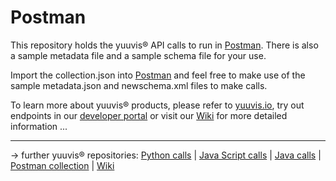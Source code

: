 # Postman

This repository holds the yuuvis® API calls to run in [Postman](https://www.getpostman.com/). There is also a sample metadata file and a sample schema file for your use.

Import the collection.json into [Postman](https://www.getpostman.com/) and feel free to make use of the sample metadata.json and newschema.xml files to make calls.

To learn more about yuuvis® products, please refer to [yuuvis.io](https://developer.yuuvis.com/), try out endpoints in our [developer portal](https://developer.yuuvis.com/Apis) or visit our [Wiki](https://developer.yuuvis.com/Documentation/Home) for more detailed information ...


<hr/>


&rarr; further yuuvis® repositories:
[Python calls](https://github.com/yuuvis/Python-calls) | [Java Script calls](https://github.com/yuuvis/JavaScript-calls) | [Java calls](https://github.com/yuuvis/Java-calls) | [Postman collection](https://github.com/yuuvis/Postman) | [Wiki](https://github.com/yuuvis/documentation)
